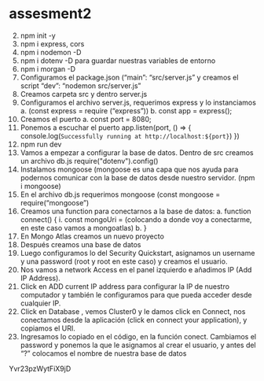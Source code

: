 # assesment2

2.	npm init -y
3.	npm i express, cors
4.	npm i nodemon -D
5.  npm i dotenv -D para guardar nuestras variables de entorno
6.  npm i morgan -D
5.	Configuramos el package.json (“main”: “src/server.js” y creamos el script “dev”: “nodemon src/server.js”
6.	Creamos carpeta src y dentro server.js
7.	Configuramos el archivo server.js, requerimos express y lo instanciamos
a.	(const express = require (“express”))
b.	const app = express();
8.	Creamos el puerto
a.	const port = 8080;
9.	Ponemos a escuchar el puerto
app.listen(port, () => {
console.log(`Successfully running at http://localhost:${port}`)
})
10.	 npm run dev
11.	Vamos a empezar a configurar la base de datos. Dentro de src creamos un archivo db.js
require("dotenv").config()
12.	Instalamos mongoose (mongoose es una capa que nos ayuda para podernos comunicar con la base de datos desde nuestro servidor. (npm i mongoose)
13.	En el archivo db.js requerimos mongoose (const mongoose = require(“mongoose”)
14.	Creamos una function para conectarnos a la base de datos:
a.	function connect() {
i.	const mongoUri = (colocando a donde voy a conectarme, en este caso vamos a mongoatlas)
b.	}
15.	En Mongo Atlas creamos un nuevo proyecto
16.	Después creamos una base de datos 
20.	Luego configuramos lo del Security Quickstart, asignamos un username y una password (root y root en este caso) y creamos el usuario.
21.	Nos vamos a network Access en el panel izquierdo e añadimos IP (Add IP Address).
22.	Click en ADD current IP address para configurar la IP de nuestro computador y también le configuramos para que pueda acceder desde cualquier IP.
23.	Click en Database , vemos Cluster0 y le damos click en Connect, nos conectamos desde la aplicación (click en connect your application), y copiamos el URI.
24.	Ingresamos lo copiado en el código, en la función conect. Cambiamos el password y ponemos la que le asignamos al crear el usuario, y antes del “?” colocamos el nombre de nuestra base de datos

Yvr23pzWytFiX9jD